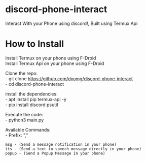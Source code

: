 # discord-phone-interact
Interact With your Phone using discord!, Built using Termux Api


# How to Install

Install Termux on your phone using F-Droid
<br>
Install Termux Api on your phone using F-Droid

Clone the repo:
<br>
    - git clone https://github.com/dxomg/discord-phone-interact
<br>
    - cd discord-phone-interact
    
install the dependencies:
<br>
    - apt install pip termux-api -y
<br>
    - pip install discord psutil
    
Execute the code:
<br>
    - python3 main.py
    
    
Available Commands:
<br>
    - Prefix: ","
    
    msg - (Send a message notification in your phone)
    tts - (Send a text to speech message directly in your phone)
    popup - (Send a Popup Message in your phone)
    
